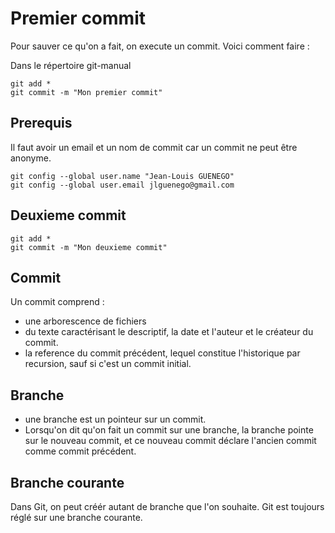 # Premier commit

Pour sauver ce qu'on a fait, on execute un commit. Voici comment faire :

Dans le répertoire git-manual

```
git add *
git commit -m "Mon premier commit"
```

## Prerequis

Il faut avoir un email et un nom de commit car un commit ne peut être anonyme.

```
git config --global user.name "Jean-Louis GUENEGO"
git config --global user.email jlguenego@gmail.com
```

## Deuxieme commit

```
git add *
git commit -m "Mon deuxieme commit"
```

## Commit

Un commit comprend :

- une arborescence de fichiers
- du texte caractérisant le descriptif, la date et l'auteur et le créateur du
  commit.
- la reference du commit précédent, lequel constitue l'historique par recursion,
  sauf si c'est un commit initial.

## Branche

- une branche est un pointeur sur un commit.
- Lorsqu'on dit qu'on fait un commit sur une branche, la branche pointe sur le
  nouveau commit, et ce nouveau commit déclare l'ancien commit comme commit
  précédent.

## Branche courante

Dans Git, on peut créér autant de branche que l'on souhaite. Git est toujours
réglé sur une branche courante.
